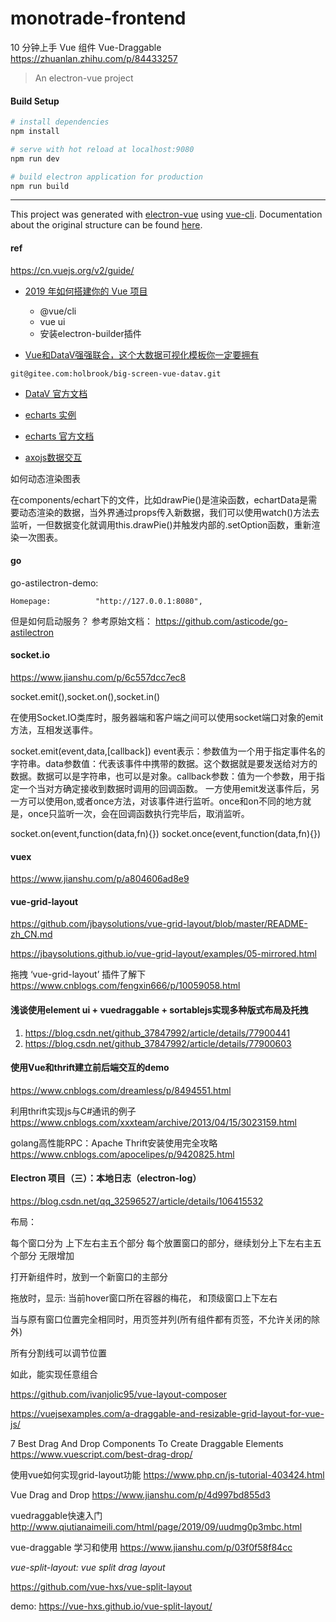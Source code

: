 # monotrade-frontend

10 分钟上手 Vue 组件 Vue-Draggable
https://zhuanlan.zhihu.com/p/84433257



> An electron-vue project

#### Build Setup

``` bash
# install dependencies
npm install

# serve with hot reload at localhost:9080
npm run dev

# build electron application for production
npm run build


```

---

This project was generated with [electron-vue](https://github.com/SimulatedGREG/electron-vue) using [vue-cli](https://github.com/vuejs/vue-cli). Documentation about the original structure can be found [here](https://simulatedgreg.gitbooks.io/electron-vue/content/index.html).

#### ref

https://cn.vuejs.org/v2/guide/




- [2019 年如何搭建你的 Vue 项目](https://zhuanlan.zhihu.com/p/70752505)

  + @vue/cli
  + vue ui
  + 安装electron-builder插件

- [Vue和DataV强强联合，这个大数据可视化模板你一定要拥有](https://zhuanlan.zhihu.com/p/150440638)

`git@gitee.com:holbrook/big-screen-vue-datav.git`

- [DataV 官方文档](http://datav.jiaminghi.com/guide/)

- [echarts 实例](https://www.echartsjs.com/examples/zh/index.html)

- [echarts 官方文档](https://www.echartsjs.com/zh/option.html#title)


- [axojs数据交互](http://axios-js.com/zh-cn/docs/)


如何动态渲染图表

在components/echart下的文件，比如drawPie()是渲染函数，echartData是需要动态渲染的数据，当外界通过props传入新数据，我们可以使用watch()方法去监听，一但数据变化就调用this.drawPie()并触发内部的.setOption函数，重新渲染一次图表。



#### go

go-astilectron-demo:

`Homepage:			"http://127.0.0.1:8080",`

但是如何启动服务？ 参考原始文档： https://github.com/asticode/go-astilectron



#### socket.io
https://www.jianshu.com/p/6c557dcc7ec8

socket.emit(),socket.on(),socket.in()

在使用Socket.IO类库时，服务器端和客户端之间可以使用socket端口对象的emit方法，互相发送事件。

socket.emit(event,data,[callback])
event表示：参数值为一个用于指定事件名的字符串。data参数值：代表该事件中携带的数据。这个数据就是要发送给对方的数据。数据可以是字符串，也可以是对象。callback参数：值为一个参数，用于指定一个当对方确定接收到数据时调用的回调函数。
一方使用emit发送事件后，另一方可以使用on,或者once方法，对该事件进行监听。once和on不同的地方就是，once只监听一次，会在回调函数执行完毕后，取消监听。


socket.on(event,function(data,fn){})
socket.once(event,function(data,fn){})



#### vuex

https://www.jianshu.com/p/a804606ad8e9



####  vue-grid-layout

https://github.com/jbaysolutions/vue-grid-layout/blob/master/README-zh_CN.md

https://jbaysolutions.github.io/vue-grid-layout/examples/05-mirrored.html

拖拽 ‘vue-grid-layout’ 插件了解下
https://www.cnblogs.com/fengxin666/p/10059058.html

#### 浅谈使用element ui + vuedraggable + sortablejs实现多种版式布局及托拽
1. https://blog.csdn.net/github_37847992/article/details/77900441
2. https://blog.csdn.net/github_37847992/article/details/77900603


#### 使用Vue和thrift建立前后端交互的demo
https://www.cnblogs.com/dreamless/p/8494551.html

利用thrift实现js与C#通讯的例子
https://www.cnblogs.com/xxxteam/archive/2013/04/15/3023159.html

golang高性能RPC：Apache Thrift安装使用完全攻略
https://www.cnblogs.com/apocelipes/p/9420825.html


#### Electron 项目（三）：本地日志（electron-log）
https://blog.csdn.net/qq_32596527/article/details/106415532


布局：

每个窗口分为 上下左右主五个部分
每个放置窗口的部分，继续划分上下左右主五个部分
无限增加

打开新组件时，放到一个新窗口的主部分

拖放时，显示: 当前hover窗口所在容器的梅花， 和顶级窗口上下左右

当与原有窗口位置完全相同时，用页签并列(所有组件都有页签，不允许关闭的除外)

所有分割线可以调节位置

如此，能实现任意组合


https://github.com/ivanjolic95/vue-layout-composer

https://vuejsexamples.com/a-draggable-and-resizable-grid-layout-for-vue-js/

7 Best Drag And Drop Components To Create Draggable Elements
https://www.vuescript.com/best-drag-drop/


使用vue如何实现grid-layout功能
https://www.php.cn/js-tutorial-403424.html


Vue Drag and Drop
https://www.jianshu.com/p/4d997bd855d3

vuedraggable快速入门
http://www.qiutianaimeili.com/html/page/2019/09/uudmg0p3mbc.html

vue-draggable 学习和使用
https://www.jianshu.com/p/03f0f58f84cc



_vue-split-layout:  vue split drag layout_

https://github.com/vue-hxs/vue-split-layout

demo: https://vue-hxs.github.io/vue-split-layout/
